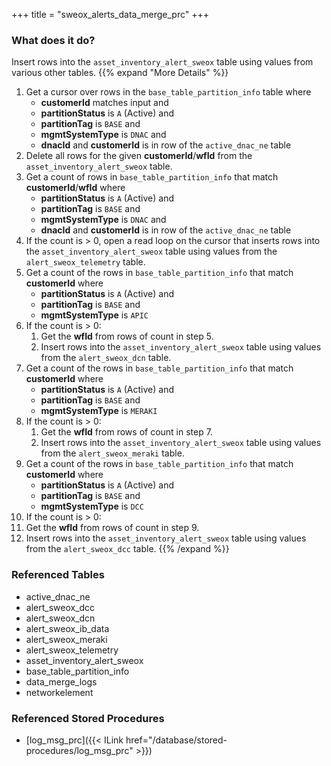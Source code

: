 +++
title = "sweox_alerts_data_merge_prc"
+++

### What does it do?
Insert rows into the `asset_inventory_alert_sweox` table using values from various other tables.
{{% expand "More Details" %}}
1. Get a cursor over rows in the `base_table_partition_info` table where
   - **customerId** matches input and
   - **partitionStatus** is `A` (Active) and
   - **partitionTag** is `BASE` and
   - **mgmtSystemType** is `DNAC` and
   - **dnacId** and **customerId** is in row of the `active_dnac_ne` table
2. Delete all rows for the given **customerId**/**wfId** from the `asset_inventory_alert_sweox` table.
3. Get a count of rows in `base_table_partition_info` that match **customerId**/**wfId** where
   - **partitionStatus** is `A` (Active) and
   - **partitionTag** is `BASE` and
   - **mgmtSystemType** is `DNAC` and
   - **dnacId** and **customerId** is in row of the `active_dnac_ne` table
4. If the count is > 0, open a read loop on the cursor that inserts rows into the `asset_inventory_alert_sweox` table using values from the `alert_sweox_telemetry` table.
5. Get a count of the rows in `base_table_partition_info` that match **customerId** where
   - **partitionStatus** is `A` (Active) and
   - **partitionTag** is `BASE` and
   - **mgmtSystemType** is `APIC`
6. If the count is > 0: 
   1. Get the **wfId** from rows of count in step 5.
   2. Insert rows into the `asset_inventory_alert_sweox` table using values from the `alert_sweox_dcn` table.
7. Get a count of the rows in `base_table_partition_info` that match **customerId** where
   - **partitionStatus** is `A` (Active) and
   - **partitionTag** is `BASE` and
   - **mgmtSystemType** is `MERAKI`
8. If the count is > 0: 
   1. Get the **wfId** from rows of count in step 7.
   2. Insert rows into the `asset_inventory_alert_sweox` table using values from the `alert_sweox_meraki` table.
9. Get a count of the rows in `base_table_partition_info` that match **customerId** where
    - **partitionStatus** is `A` (Active) and
    - **partitionTag** is `BASE` and
    - **mgmtSystemType** is `DCC`
10. If the count is > 0: 
   1. Get the **wfId** from rows of count in step 9.
   2. Insert rows into the `asset_inventory_alert_sweox` table using values from the `alert_sweox_dcc` table.
{{% /expand %}}

### Referenced Tables
- active_dnac_ne
- alert_sweox_dcc
- alert_sweox_dcn
- alert_sweox_ib_data
- alert_sweox_meraki
- alert_sweox_telemetry
- asset_inventory_alert_sweox
- base_table_partition_info
- data_merge_logs
- networkelement

### Referenced Stored Procedures
- [log_msg_prc]({{< ILink href="/database/stored-procedures/log_msg_prc" >}})
